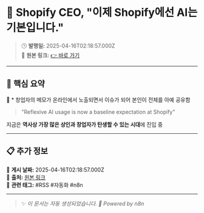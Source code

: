 # 🎯 Shopify CEO, "이제 Shopify에선 AI는 기본입니다."

> 🕒 **발행일:** 2025-04-16T02:18:57.000Z  
> 🔗 **원본 링크:** [👉 바로 가기](https://news.hada.io/topic?id=20363)

---

## 📌 **핵심 요약**  
📖 * 창업자의 메모가 온라인에서 노출되면서 이슈가 되어 본인이 전체를 아예 공유함

> "Reflexive AI usage is now a baseline expectation at Shopify"

지금은 **역사상 가장 많은 상인과 창업자가 탄생할 수 있는 시대**에 진입 중

---

## 📋 **추가 정보**  
🔹 **게시 날짜:** 2025-04-16T02:18:57.000Z  
🔹 **출처:** [원본 링크](https://news.hada.io/topic?id=20363)  
🔹 **관련 태그:** #RSS #자동화 #n8n  

---

> ✨ _이 문서는 자동 생성되었습니다. 🚀 Powered by n8n_
